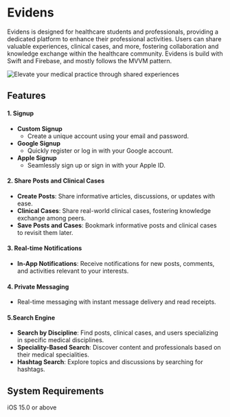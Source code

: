 # Evidens
Evidens is designed for healthcare students and professionals, providing a dedicated platform to enhance their professional activities. Users can share valuable experiences, clinical cases, and more, fostering collaboration and knowledge exchange within the healthcare community. Evidens is build with Swift and Firebase, and mostly follows the MVVM pattern.

![Elevate your medical practice through shared experiences](https://github.com/dev-Pau/Evidens/assets/83508688/d19ca315-847e-4709-a361-e0a2c49992aa)


## Features

#### 1. Signup 
- **Custom Signup**
   - Create a unique account using your email and password.
- **Google Signup**
   - Quickly register or log in with your Google account.
- **Apple Signup**
   - Seamlessly sign up or sign in with your Apple ID.

#### 2. Share Posts and Clinical Cases
- **Create Posts**: Share informative articles, discussions, or updates with ease.
- **Clinical Cases**: Share real-world clinical cases, fostering knowledge exchange among peers.
- **Save Posts and Cases**: Bookmark informative posts and clinical cases to revisit them later.

#### 3. Real-time Notifications
- **In-App Notifications**: Receive notifications for new posts, comments, and activities relevant to your interests.

#### 4. Private Messaging
- Real-time messaging with instant message delivery and read receipts.

#### 5.Search Engine
- **Search by Discipline**: Find posts, clinical cases, and users specializing in specific medical disciplines.
- **Speciality-Based Search**: Discover content and professionals based on their medical specialities.
- **Hashtag Search**: Explore topics and discussions by searching for hashtags.

## System Requirements
iOS 15.0 or above
